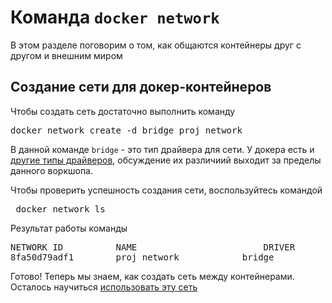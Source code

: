 # Команда `docker network`

В этом разделе поговорим о том, как общаются контейнеры друг с другом и внешним миром

## Создание сети для докер-контейнеров

Чтобы создать сеть достаточно выполнить команду 

<pre>
docker network create -d bridge proj_network
</pre>

В данной команде `bridge` - это тип драйвера для сети. У докера есть и [другие типы драйверов](https://blog.docker.com/2016/12/understanding-docker-networking-drivers-use-cases/), обсуждение их различиий выходит за пределы данного воркшопа.

Чтобы проверить успешность создания сети, воспользуйтесь командой 
<pre>
 docker network ls
</pre>

Результат работы команды
<pre>
NETWORK ID          NAME                        DRIVER              SCOPE
8fa50d79adf1        proj_network            bridge              local
</pre>

Готово! Теперь мы знаем, как создать сеть между контейнерами. Осталось научиться [использовать эту сеть](./container_connection.md)

